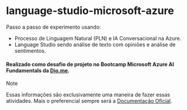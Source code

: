 # language-studio-microsoft-azure

Passo a passo de experimento usando:
  - Processo de Linguagem Natural (PLN) e IA Conversacional na Azure.
  - Language Studio sendo análise de texto com opiniões e análise de sentimentos.
    
 #### Realizado como desafio de projeto no Bootcamp Microsoft Azure AI Fundamentals da [Dio.me](https://www.dio.me/).

> [!NOTE]
> Essas informações são exclusivamente uma maneira de fazer essas atividades.
>  Mais o preferencial sempre será a [Documentação Oficial](https://aka.ms/ai900-text-analysis).
